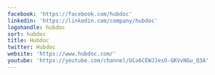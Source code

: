 ```yaml
---
facebook: 'https://facebook.com/hubdoc'
linkedin: 'https://linkedin.com/company/hubdoc'
logohandle: hubdoc
sort: hubdoc
title: Hubdoc
twitter: Hubdoc
website: 'https://www.hubdoc.com/'
youtube: 'https://youtube.com/channel/UCo6CEWJJesO-GKVvNGu_Q3A'
---
```

